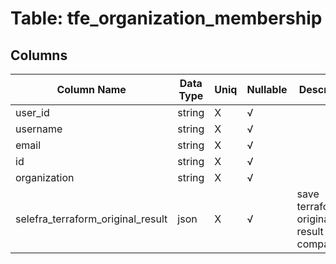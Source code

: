 # Table: tfe_organization_membership

## Columns 

|  Column Name   |  Data Type  | Uniq | Nullable | Description | 
|  ----  | ----  | ----  | ----  | ---- | 
| user_id | string | X | √ |  | 
| username | string | X | √ |  | 
| email | string | X | √ |  | 
| id | string | X | √ |  | 
| organization | string | X | √ |  | 
| selefra_terraform_original_result | json | X | √ | save terraform original result for compatibility | 


